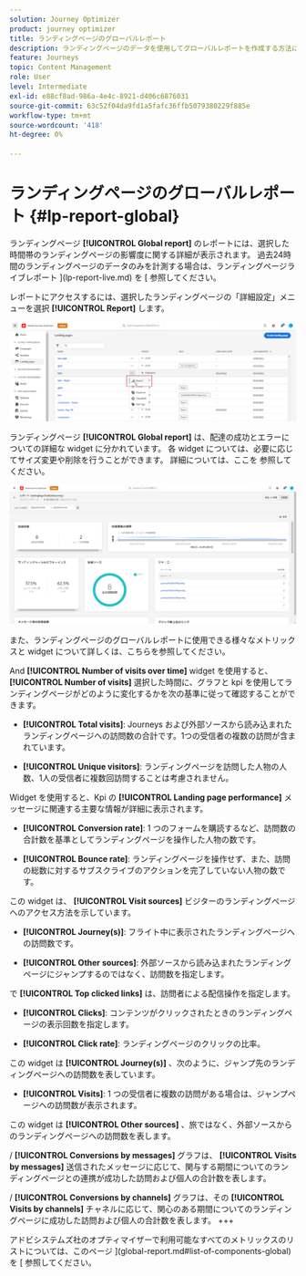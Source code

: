 ```yaml
---
solution: Journey Optimizer
product: journey optimizer
title: ランディングページのグローバルレポート
description: ランディングページのデータを使用してグローバルレポートを作成する方法について説明します。
feature: Journeys
topic: Content Management
role: User
level: Intermediate
exl-id: e88cf8ad-986a-4e4c-8921-d406c6876031
source-git-commit: 63c52f04da9fd1a5fafc36ffb5079380229f885e
workflow-type: tm+mt
source-wordcount: '418'
ht-degree: 0%

---
```


# ランディングページのグローバルレポート {#lp-report-global}

ランディングページ **[!UICONTROL Global report]** のレポートには、選択した時間帯のランディングページの影響度に関する詳細が表示されます。 過去24時間のランディングページのデータのみを計測する場合は、ランディングページライブレポート ](lp-report-live.md) を [ 参照してください。

レポートにアクセスするには、選択したランディングページの「詳細設定」メニューを選択 **[!UICONTROL Report]** します。

![](assets/landing_page_report.png)

ランディングページ **[!UICONTROL Global report]** は、配達の成功とエラーについての詳細な widget に分かれています。 各 widget については、必要に応じてサイズ変更や削除を行うことができます。 詳細については、ここを [ ](global-report.md) 参照してください。

![](assets/landing_page_global.png)

また、ランディングページのグローバルレポートに使用できる様々なメトリックスと widget について詳しくは、こちらを参照してください。

And **[!UICONTROL Number of visits over time]** widget を使用すると、 **[!UICONTROL Number of visits]** 選択した時間に、グラフと kpi を使用してランディングページがどのように変化するかを次の基準に従って確認することができます。

* **[!UICONTROL Total visits]**: Journeys および外部ソースから読み込まれたランディングページへの訪問数の合計です。1つの受信者の複数の訪問が含まれています。

* **[!UICONTROL Unique visitors]**: ランディングページを訪問した人物の人数、1人の受信者に複数回訪問することは考慮されません。

Widget を使用すると、Kpi の **[!UICONTROL Landing page performance]** メッセージに関連する主要な情報が詳細に表示されます。

* **[!UICONTROL Conversion rate]**: 1 つのフォームを購読するなど、訪問数の合計数を基準としてランディングページを操作した人物の数です。

* **[!UICONTROL Bounce rate]**: ランディングページを操作せず、また、訪問の総数に対するサブスクライブのアクションを完了していない人物の数です。

この widget は、 **[!UICONTROL Visit sources]** ビジターのランディングページへのアクセス方法を示しています。

* **[!UICONTROL Journey(s)]**: フライト中に表示されたランディングページへの訪問数です。

* **[!UICONTROL Other sources]**: 外部ソースから読み込まれたランディングページにジャンプするのではなく、訪問数を指定します。

で **[!UICONTROL Top clicked links]** は、訪問者による配信操作を指定します。

* **[!UICONTROL Clicks]**: コンテンツがクリックされたときのランディングページの表示回数を指定します。

* **[!UICONTROL Click rate]**: ランディングページのクリックの比率。

この widget は **[!UICONTROL Journey(s)]** 、次のように、ジャンプ先のランディングページへの訪問数を表しています。

* **[!UICONTROL Visits]**: 1 つの受信者に複数の訪問がある場合は、ジャンプページへの訪問数が表示されます。

この widget は **[!UICONTROL Other sources]** 、旅ではなく、外部ソースからのランディングページへの訪問数を表します。

/ **[!UICONTROL Conversions by messages]** グラフは、 **[!UICONTROL Visits by messages]** 送信されたメッセージに応じて、関与する期間についてのランディングページとの連携が成功した訪問および個人の合計数を表します。

/ **[!UICONTROL Conversions by channels]** グラフは、その **[!UICONTROL Visits by channels]** チャネルに応じて、関心のある期間についてのランディングページに成功した訪問および個人の合計数を表します。
+++

アドビシステムズ社のオプティマイザーで利用可能なすべてのメトリックスのリストについては、このページ ](global-report.md#list-of-components-global) を [ 参照してください。
